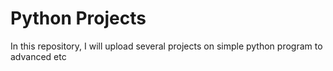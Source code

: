 # Python Projects
In this repository, I will upload several projects on simple python program to advanced etc 
